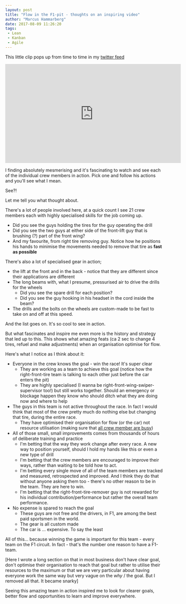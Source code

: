 ```yaml
---
layout: post
title: "Flow in the F1-pit - thoughts on an inspiring video"
author: "Marcus Hammarberg"
date: 2017-08-09 11:26:20
tags:
 - Lean
 - Kanban
 - Agile
---
```


This little clip pops up from time to time in my [twitter feed](http://twitter.com/marcusoftnet)

<iframe width="560" height="315" src="https://www.youtube.com/embed/aHSUp7msCIE" frameborder="0" allowfullscreen></iframe>

I finding absolutely mesmerising and it's fascinating to watch and see each of the individual crew members in action. Pick one and follow his actions and you'll see what I mean.

See?!

Let me tell you what thought about.

<!-- excerpt-end -->

There's a lot of people involved here, at a quick count I see 21 crew members each with highly specialised skills for the job coming up.

* Did you see the guys holding the tires for the guy operating the drill
* Did you see the two guys at either side of the front-lift guy that is brushing (?) part of the front wing?
* And my favourite, from right tire removing guy. Notice how he positions his hands to minimise the movements needed to remove that tire as **fast as possible**

There's also a lot of specialised gear in action;

* the lift at the front and in the back - notice that they are different since their applications are different
* The long beams with, what I presume, pressurised air to drive the drills for the wheels
  * Did you see the spare drill for each position?
  * Did you see the guy hooking in his headset in the cord inside the beam?
* The drills and the bolts on the wheels are custom-made to be fast to take on and off at this speed.

And the list goes on. It's so cool to see in action.



But what fascinates and inspire me even more is the history and strategy that led up to this. This shows what amazing feats (ca 2 sec to change 4 tires, refuel and make adjustments) when an organisation optimise for flow.

Here's what I notice as I think about it:

* Everyone in the crew knows the goal - win the race! It's super clear
  * They are working as a team to achieve this goal (notice how the right-front-tire team is talking to each other just before the car enters the pit)
  * They are highly specialised (I wanna be right-front-wing-swiper-supervisor too!) but still works together. Should an emergency or blockage happen they know who should ditch what they are doing now and where to help
* The guys in this team is not active throughout the race. In fact I would think that most of the crew pretty much do nothing else but changing that tire, during the entire race.
  * They have optimised their organisation for flow (or the car) not resource utilisation (making sure that [all crew member are busy](http://www.marcusoft.net/2017/02/comments-on-board-practices-6.html))
* All of those small, small improvements comes from thousands of hours of deliberate training and practice
  * I'm betting that the way they work change after every race. A new way to position yourself, should I hold my hands like this or even a new type of drill
  * I'm betting that the crew members are encouraged to improve their ways, rather than waiting to be told how to act.
  * I'm betting every single move of all of the team members are tracked and measured, retrospected and improved. And I think they do that without anyone asking them too - there's no other reason to be in the team. They are here to win.
  * I'm betting that the right-front-tire-remover guy is not rewarded for his individual contribution/performance but rather the overall team performance.
* No expense is spared to reach the goal
  * These guys are not free and the drivers, in F1, are among the best paid sportsmen in the world.
  * The gear is all custom made
  * The car is … expensive. To say the least

All of this… because winning the game is important for this team - every team on the F1 circuit. In fact - that's the number one reason to have a F1-team.

[Here I wrote a long section on that in most business don't have clear goal, don't optimise their organisation to reach that goal but rather to utilise their resources to the maximum or that we are very particular about having everyone work the same way but very vague on the *why* / the goal. But I removed all that. It became snarky]

Seeing this amazing team in action inspired me to look for clearer goals, better flow and opportunities to learn and improve everywhere.